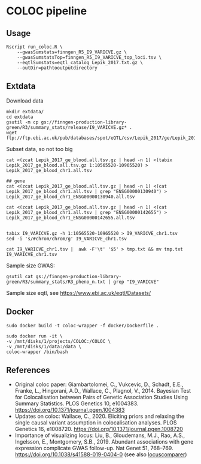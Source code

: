 # COLOC pipeline

## Usage
```
Rscript run_coloc.R	\
	--gwasSumstats=finngen_R5_I9_VARICVE.gz \
	--gwasSumstatsTop=finngen_R5_I9_VARICVE_top_loci.tsv \
	--eqtlSumstats=eqtl_catalog_Lepik_2017.txt.gz \
    --outDir=pathtooutputdirectory
```	

## Extdata

Download data
```
mkdir extdata/
cd extdata
gsutil -m cp gs://finngen-production-library-green/R3/summary_stats/release/I9_VARICVE.gz* .
wget ftp://ftp.ebi.ac.uk/pub/databases/spot/eQTL/csv/Lepik_2017/ge/Lepik_2017_ge_blood.all.tsv.gz*
```

Subset data, so not too big

```
cat <(zcat Lepik_2017_ge_blood.all.tsv.gz | head -n 1) <(tabix Lepik_2017_ge_blood.all.tsv.gz 1:10565520-10965520) > Lepik_2017_ge_blood_chr1.all.tsv

## gene
cat <(zcat Lepik_2017_ge_blood.all.tsv.gz | head -n 1) <(cat Lepik_2017_ge_blood_chr1.all.tsv | grep "ENSG00000130940") > Lepik_2017_ge_blood_chr1_ENSG00000130940.all.tsv

cat <(zcat Lepik_2017_ge_blood.all.tsv.gz | head -n 1) <(cat Lepik_2017_ge_blood_chr1.all.tsv | grep "ENSG00000142655") > Lepik_2017_ge_blood_chr1_ENSG00000142655.all.tsv


tabix I9_VARICVE.gz -h 1:10565520-10965520 > I9_VARICVE_chr1.tsv
sed -i 's/#chrom/chrom/g' I9_VARICVE_chr1.tsv

cat I9_VARICVE_chr1.tsv |  awk -F'\t' '$5' > tmp.txt && mv tmp.txt I9_VARICVE_chr1.tsv

```

Sample size GWAS: 
```
gsutil cat gs://finngen-production-library-green/R3/summary_stats/R3_pheno_n.txt | grep "I9_VARICVE"
```

Sample size eqtl, see https://www.ebi.ac.uk/eqtl/Datasets/


## Docker

```
sudo docker build -t coloc-wrapper -f docker/Dockerfile .

sudo docker run -it \
-v /mnt/disks/1/projects/COLOC:/COLOC \
-v /mnt/disks/1/data:/data \
coloc-wrapper /bin/bash

```

## References

- Original coloc paper: Giambartolomei, C., Vukcevic, D., Schadt, E.E., Franke, L., Hingorani, A.D., Wallace, C., Plagnol, V., 2014. Bayesian Test for Colocalisation between Pairs of Genetic Association Studies Using Summary Statistics. PLOS Genetics 10, e1004383. https://doi.org/10.1371/journal.pgen.1004383
- Updates on coloc: Wallace, C., 2020. Eliciting priors and relaxing the single causal variant assumption in colocalisation analyses. PLOS Genetics 16, e1008720. https://doi.org/10.1371/journal.pgen.1008720
- Importance of visualizing locus: Liu, B., Gloudemans, M.J., Rao, A.S., Ingelsson, E., Montgomery, S.B., 2019. Abundant associations with gene expression complicate GWAS follow-up. Nat Genet 51, 768–769. https://doi.org/10.1038/s41588-019-0404-0 (see also [locuscomparer](https://github.com/boxiangliu/locuscomparer))
